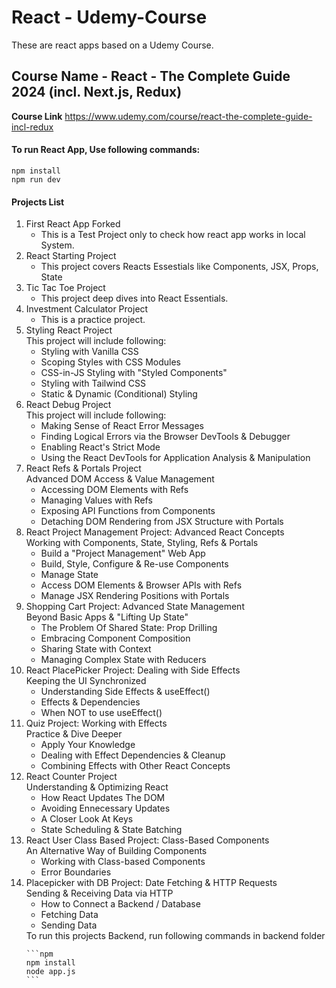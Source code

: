 # React - Udemy-Course
These are react apps based on a Udemy Course.

<h2>Course Name - React - The Complete Guide 2024 (incl. Next.js, Redux)</h2>

<b>Course Link</b>
https://www.udemy.com/course/react-the-complete-guide-incl-redux

<p>
<h4>To run React App, Use following commands:</h4>
<p>

```npm
npm install
npm run dev
```

</p>
</P>

<h4>Projects List</h4>
<ol>
  <li>First React App Forked
    <ul>
      <li>This is a Test Project only to check how react app works in local System.</li>
    </ul>
  </li>
  <li>React Starting Project
    <ul>
      <li>This project covers Reacts Essestials like Components, JSX, Props, State</li>
    </ul>
  </li>
  <li>Tic Tac Toe Project
    <ul>
      <li>This project deep dives into React Essentials.</li>
    </ul>
  </li>
  <li>Investment Calculator Project
    <ul>
      <li>This is a practice project.</li>
    </ul>
  </li>
  <li>Styling React Project <br>
  This project will include following:
    <ul>
      <li>Styling with Vanilla CSS</li>
      <li>Scoping Styles with CSS Modules</li>
      <li>CSS-in-JS Styling with "Styled Components"</li>
      <li>Styling with Tailwind CSS</li>
      <li>Static & Dynamic (Conditional) Styling</li>
    </ul>
  </li>
  <li>React Debug Project <br>
  This project will include following:
    <ul>
      <li>Making Sense of React Error Messages</li>
      <li>Finding Logical Errors via the Browser DevTools & Debugger</li>
      <li>Enabling React's Strict Mode</li>
      <li>Using the React DevTools for Application Analysis & Manipulation</li>
    </ul>
  </li>
  <li>React Refs & Portals Project <br>
  Advanced DOM Access & Value Management
    <ul>
      <li>Accessing DOM Elements with Refs</li>
      <li>Managing Values with Refs</li>
      <li>Exposing API Functions from Components</li>
      <li>Detaching DOM Rendering from JSX Structure with Portals</li>
    </ul>
  </li>
  <li>React Project Management Project: Advanced React Concepts<br>
  Working with Components, State, Styling, Refs & Portals
    <ul>
      <li>Build a "Project Management" Web App</li>
      <li>Build, Style, Configure & Re-use Components</li>
      <li>Manage State</li>
      <li>Access DOM Elements & Browser APIs with Refs</li>
      <li>Manage JSX Rendering Positions with Portals</li>
    </ul>
  </li>
  <li>Shopping Cart Project: Advanced State Management<br>
  Beyond Basic Apps & "Lifting Up State"
    <ul>
      <li>The Problem Of Shared State: Prop Drilling
      <li>Embracing Component Composition</li>
      <li>Sharing State with Context</li>
      <li>Managing Complex State with Reducers</li>
    </ul>
  </li>
  <li>React PlacePicker Project: Dealing with Side Effects<br>
  Keeping the UI Synchronized
    <ul>
      <li>Understanding Side Effects & useEffect()</li>
      <li>Effects & Dependencies</li>
      <li>When NOT to use useEffect()</li>
    </ul>
  </li>
  <li>Quiz Project: Working with Effects<br>
  Practice & Dive Deeper
    <ul>
      <li>Apply Your Knowledge</li>
      <li>Dealing with Effect Dependencies & Cleanup</li>
      <li>Combining Effects with Other React Concepts</li>
    </ul>
  </li>
  <li>React Counter Project<br>
  Understanding & Optimizing React
    <ul>
      <li>How React Updates The DOM</li>
      <li>Avoiding Ennecessary Updates</li>
      <li>A Closer Look At Keys</li>
      <li>State Scheduling & State Batching</li>
    </ul>
  </li>
  <li>React User Class Based Project: Class-Based Components<br>
  An Alternative Way of Building Components
    <ul>
      <li>Working with Class-based Components</li>
      <li>Error Boundaries</li>
    </ul>
  </li>
  <li>Placepicker with DB Project: Date Fetching & HTTP Requests<br>
  Sending & Receiving Data via HTTP
    <ul>
      <li>How to Connect a Backend / Database</li>
      <li>Fetching Data</li>
      <li>Sending Data</li>
    </ul>
    To run this projects Backend, run following commands in backend folder 
    
    ```npm
    npm install
    node app.js
    ```
    
  </li>
</ol>
